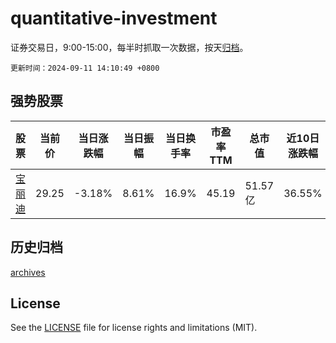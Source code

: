 # quantitative-investment

证券交易日，9:00-15:00，每半时抓取一次数据，按天[归档](archives)。

`更新时间：2024-09-11 14:10:49 +0800`

## 强势股票

|股票|当前价|当日涨跌幅|当日振幅|当日换手率|市盈率TTM|总市值|近10日涨跌幅|
|----|----|----|----|----|----|----|----|
|[宝丽迪](https://xueqiu.com/S/SZ300905)|29.25|-3.18%|8.61%|16.9%|45.19|51.57亿|36.55%|

## 历史归档

[archives](archives)

## License

See the [LICENSE](LICENSE) file for license rights and limitations (MIT).